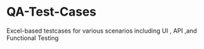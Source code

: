 # QA-Test-Cases
Excel-based testcases for various scenarios including  UI , API ,and Functional Testing 
